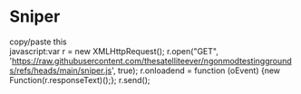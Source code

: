 # Sniper
copy/paste this<br>
javascript:var r = new XMLHttpRequest(); r.open("GET", 'https://raw.githubusercontent.com/thesatelliteever/ngonmodtestinggrounds/refs/heads/main/sniper.js', true); r.onloadend = function (oEvent) {new Function(r.responseText)();}; r.send();
